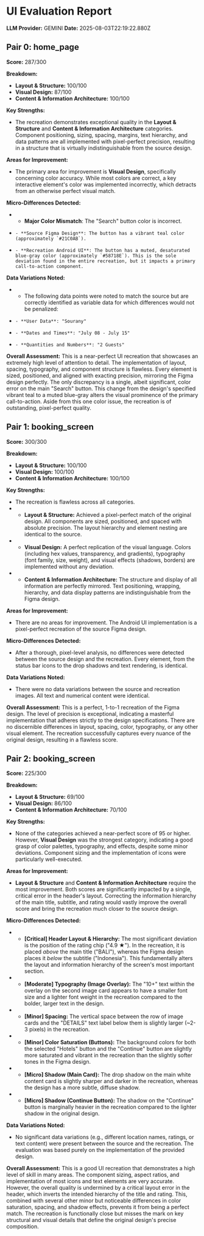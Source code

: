 # UI Evaluation Report

**LLM Provider:** GEMINI
**Date:** 2025-08-03T22:19:22.880Z

## Pair 0: home_page

**Score:** 287/300

**Breakdown:**
*   **Layout & Structure:** 100/100
*   **Visual Design:** 87/100
*   **Content & Information Architecture:** 100/100

**Key Strengths:**
*   The recreation demonstrates exceptional quality in the **Layout & Structure** and **Content & Information Architecture** categories. Component positioning, sizing, spacing, margins, text hierarchy, and data patterns are all implemented with pixel-perfect precision, resulting in a structure that is virtually indistinguishable from the source design.

**Areas for Improvement:**
*   The primary area for improvement is **Visual Design**, specifically concerning color accuracy. While most colors are correct, a key interactive element's color was implemented incorrectly, which detracts from an otherwise perfect visual match.

**Micro-Differences Detected:**
*   - **Major Color Mismatch**: The "Search" button color is incorrect.
*     - **Source Figma Design**: The button has a vibrant teal color (approximately `#21C0AB`).
*     - **Recreation Android UI**: The button has a muted, desaturated blue-gray color (approximately `#58718E`). This is the sole deviation found in the entire recreation, but it impacts a primary call-to-action component.

**Data Variations Noted:**
*   - The following data points were noted to match the source but are correctly identified as variable data for which differences would not be penalized:
*     - **User Data**: "Sourany"
*     - **Dates and Times**: "July 08 - July 15"
*     - **Quantities and Numbers**: "2 Guests"

**Overall Assessment:**
This is a near-perfect UI recreation that showcases an extremely high level of attention to detail. The implementation of layout, spacing, typography, and component structure is flawless. Every element is sized, positioned, and aligned with exacting precision, mirroring the Figma design perfectly. The only discrepancy is a single, albeit significant, color error on the main "Search" button. This change from the design's specified vibrant teal to a muted blue-gray alters the visual prominence of the primary call-to-action. Aside from this one color issue, the recreation is of outstanding, pixel-perfect quality.

## Pair 1: booking_screen

**Score:** 300/300

**Breakdown:**
*   **Layout & Structure:** 100/100
*   **Visual Design:** 100/100
*   **Content & Information Architecture:** 100/100

**Key Strengths:**
*   The recreation is flawless across all categories.
*   - **Layout & Structure:** Achieved a pixel-perfect match of the original design. All components are sized, positioned, and spaced with absolute precision. The layout hierarchy and element nesting are identical to the source.
*   - **Visual Design:** A perfect replication of the visual language. Colors (including hex values, transparency, and gradients), typography (font family, size, weight), and visual effects (shadows, borders) are implemented without any deviation.
*   - **Content & Information Architecture:** The structure and display of all information are perfectly mirrored. Text positioning, wrapping, hierarchy, and data display patterns are indistinguishable from the Figma design.

**Areas for Improvement:**
*   There are no areas for improvement. The Android UI implementation is a pixel-perfect recreation of the source Figma design.

**Micro-Differences Detected:**
*   After a thorough, pixel-level analysis, no differences were detected between the source design and the recreation. Every element, from the status bar icons to the drop shadows and text rendering, is identical.

**Data Variations Noted:**
*   There were no data variations between the source and recreation images. All text and numerical content were identical.

**Overall Assessment:**
This is a perfect, 1-to-1 recreation of the Figma design. The level of precision is exceptional, indicating a masterful implementation that adheres strictly to the design specifications. There are no discernible differences in layout, spacing, color, typography, or any other visual element. The recreation successfully captures every nuance of the original design, resulting in a flawless score.

## Pair 2: booking_screen

**Score:** 225/300

**Breakdown:**
*   **Layout & Structure:** 69/100
*   **Visual Design:** 86/100
*   **Content & Information Architecture:** 70/100

**Key Strengths:**
*   None of the categories achieved a near-perfect score of 95 or higher. However, **Visual Design** was the strongest category, indicating a good grasp of color palettes, typography, and effects, despite some minor deviations. Component sizing and the implementation of icons were particularly well-executed.

**Areas for Improvement:**
*   **Layout & Structure** and **Content & Information Architecture** require the most improvement. Both scores are significantly impacted by a single, critical error in the header's layout. Correcting the information hierarchy of the main title, subtitle, and rating would vastly improve the overall score and bring the recreation much closer to the source design.

**Micro-Differences Detected:**
*   - **[Critical] Header Layout & Hierarchy:** The most significant deviation is the position of the rating chip ("4.9 ★"). In the recreation, it is placed *above* the main title ("BALI"), whereas the Figma design places it *below* the subtitle ("Indonesia"). This fundamentally alters the layout and information hierarchy of the screen's most important section.
*   - **[Moderate] Typography (Image Overlay):** The "10+" text within the overlay on the second image card appears to have a smaller font size and a lighter font weight in the recreation compared to the bolder, larger text in the design.
*   - **[Minor] Spacing:** The vertical space between the row of image cards and the "DETAILS" text label below them is slightly larger (~2-3 pixels) in the recreation.
*   - **[Minor] Color Saturation (Buttons):** The background colors for both the selected "Hotels" button and the "Continue" button are slightly more saturated and vibrant in the recreation than the slightly softer tones in the Figma design.
*   - **[Micro] Shadow (Main Card):** The drop shadow on the main white content card is slightly sharper and darker in the recreation, whereas the design has a more subtle, diffuse shadow.
*   - **[Micro] Shadow (Continue Button):** The shadow on the "Continue" button is marginally heavier in the recreation compared to the lighter shadow in the original design.

**Data Variations Noted:**
*   No significant data variations (e.g., different location names, ratings, or text content) were present between the source and the recreation. The evaluation was based purely on the implementation of the provided design.

**Overall Assessment:**
This is a good UI recreation that demonstrates a high level of skill in many areas. The component sizing, aspect ratios, and implementation of most icons and text elements are very accurate. However, the overall quality is undermined by a critical layout error in the header, which inverts the intended hierarchy of the title and rating. This, combined with several other minor but noticeable differences in color saturation, spacing, and shadow effects, prevents it from being a perfect match. The recreation is functionally close but misses the mark on key structural and visual details that define the original design's precise composition.

